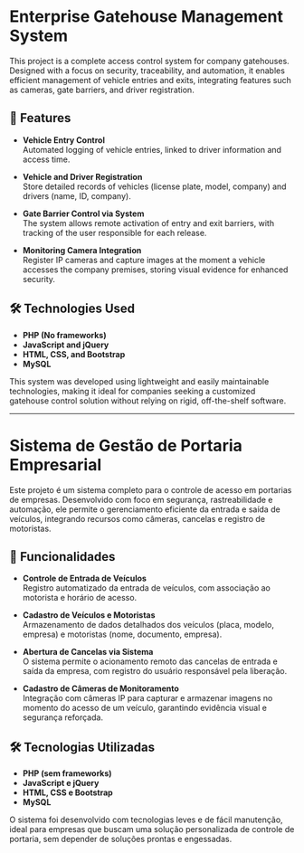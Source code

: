 # Enterprise Gatehouse Management System

This project is a complete access control system for company gatehouses. Designed with a focus on security, traceability, and automation, it enables efficient management of vehicle entries and exits, integrating features such as cameras, gate barriers, and driver registration.

## 🎯 Features

- **Vehicle Entry Control**  
  Automated logging of vehicle entries, linked to driver information and access time.

- **Vehicle and Driver Registration**  
  Store detailed records of vehicles (license plate, model, company) and drivers (name, ID, company).

- **Gate Barrier Control via System**  
  The system allows remote activation of entry and exit barriers, with tracking of the user responsible for each release.

- **Monitoring Camera Integration**  
  Register IP cameras and capture images at the moment a vehicle accesses the company premises, storing visual evidence for enhanced security.

## 🛠 Technologies Used

- **PHP (No frameworks)**
- **JavaScript and jQuery**
- **HTML, CSS, and Bootstrap**
- **MySQL**

This system was developed using lightweight and easily maintainable technologies, making it ideal for companies seeking a customized gatehouse control solution without relying on rigid, off-the-shelf software.

-------------------------------------------------------------------------------------------------------------------------------------------------------------------------------------------------------------------------

# Sistema de Gestão de Portaria Empresarial

Este projeto é um sistema completo para o controle de acesso em portarias de empresas. Desenvolvido com foco em segurança, rastreabilidade e automação, ele permite o gerenciamento eficiente da entrada e saída de veículos, integrando recursos como câmeras, cancelas e registro de motoristas.

## 🎯 Funcionalidades

- **Controle de Entrada de Veículos**  
  Registro automatizado da entrada de veículos, com associação ao motorista e horário de acesso.

- **Cadastro de Veículos e Motoristas**  
  Armazenamento de dados detalhados dos veículos (placa, modelo, empresa) e motoristas (nome, documento, empresa).

- **Abertura de Cancelas via Sistema**  
  O sistema permite o acionamento remoto das cancelas de entrada e saída da empresa, com registro do usuário responsável pela liberação.

- **Cadastro de Câmeras de Monitoramento**  
  Integração com câmeras IP para capturar e armazenar imagens no momento do acesso de um veículo, garantindo evidência visual e segurança reforçada.

## 🛠 Tecnologias Utilizadas

- **PHP (sem frameworks)**
- **JavaScript e jQuery**
- **HTML, CSS e Bootstrap**
- **MySQL**

O sistema foi desenvolvido com tecnologias leves e de fácil manutenção, ideal para empresas que buscam uma solução personalizada de controle de portaria, sem depender de soluções prontas e engessadas.
